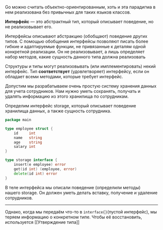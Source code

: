 Go можно считать объектно-ориентированным, хоть и эта парадигма в нем реализована без привычных для таких языков классов.

**Интерфейс** — это абстрактный тип, который описывает поведение, но не реализовывает его.

Интерфейсы описывают абстракцию (обобщают) поведение других типов. С помощью обобщения интерфейсы позволяют писать более гибкие и адаптируемые функции, не привязанные к деталям одной конкретной реализации. Он не реализовывает, а лишь определяет набор методов, какие сущность данного типа должна реализовать

Структуры и типы могут реализовывать (или имплементировать) некий интерфейс. Тип **соответствует** (удовлетворяет) интерфейсу, если он обладает всеми методами, которые требует интерфейс.

Допустим мы разрабатываем очень простую систему хранения данных для учета сотрудников. Нам нужно уметь сохранять, получать и удалять информацию из этого хранилища по сотрудникам.

Определим интерфейс storage, который описывает поведение хранилища данных, а также сущность сотрудника.

```go
package main

type employee struct {
	id     int
	name   string
	age    string
	salary int
}

type storage interface {
	insert(e employee) error
	get(id int) (employee, error)
	delete(id int) error
}
```

В теле интерфейса мы описали поведение (определили методы) нашего storage. Он должен уметь делать вставку, получение и удаление сотрудников.


---

Однако, когда мы передаём что-то в `interface{}`(пустой интерфейс), мы теряем информацию о конкретном типе. Чтобы её восстановить, используется [[Утверждение типа]]